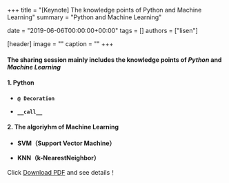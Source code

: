 +++
title = "[Keynote] The knowledge points of Python and Machine Learning"
summary = "Python and Machine Learning"

date = "2019-06-06T00:00:00+00:00"
tags = []
authors = ["lisen"]

[header]
image = ""
caption = ""
+++
#### The sharing session mainly includes the knowledge points of  ***Python*** and ***Machine Learning***  
#### 1. Python   
- **`@ Decoration`**    
   
- **`__call__`**    

#### 2. The algoriyhm of Machine Learning  
- **SVM（Support Vector Machine）**  
   
- **KNN（k-NearestNeighbor）**     

Click [Download PDF](https://cdn.coden.hk/c422/weekly-keynote/2019-06-06-lisen/keynote.pdf) and see details！
